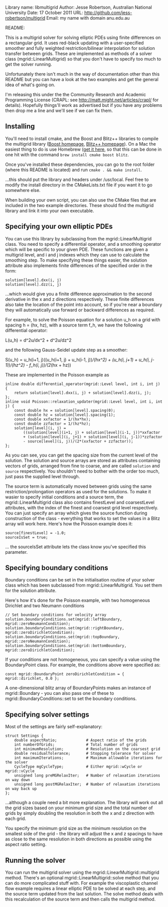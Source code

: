 Library name: libmultigrid
Author: Jesse Robertson, Australian National University
Date: 17 October 2011
URL: http://github.com/jess-robertson/multigrid
Email: my name with domain anu.edu.au

README:

This is a multigrid solver for solving elliptic PDEs using finite differences on a rectangular grid. It uses red-black updating with a user-specified smoother and fully weighted restriction/bilinear interpolation for solution transfer between grids. These are implemented as methods of a solver class (mgrid::LinearMultigrid) so that you don't have to specify too much to get the solver running.

Unfortunately there isn't much in the way of documentation other than this README but you can have a look at the two examples and get the general idea of what's going on.

I'm releasing this under the the Community Research and Academic Programming License (CRAPL: see http://matt.might.net/articles/crapl/ for details). Hopefully things'll work as advertised but if you have any problems then drop me a line and we'll see if we can fix them.



Installing
----------

You'll need to install cmake, and the Boost and Blitz++ libraries to compile the multigrid library ([Boost homepage](www.boost.org/), [Blitz++ homepage](http://www.oonumerics.org/blitz/)). On a Mac the easiest thing to do is use Homebrew ([get it here](http://mxcl.github.com/homebrew/), so that this can be done in one hit with the command `brew install cmake boost blitz`.

Once you've installed these dependencies, you can go to the root folder (where this README is located) and run `cmake . && make install`.

...this should put the library and headers under /usr/local. Feel free to modify the install directory in the CMakeLists.txt file if you want it to go somewhere else.

When building your own script, you can also use the CMake files that are included in the two example directories. These should find the multigrid library and link it into your own executable.



Specifying your own elliptic PDEs
---------------------------------

You can use this library by subclassing from the mgrid::LinearMultigrid class. You need to specify a differential operator, and a smoothing operator which will be specific to your given PDE. These functions are given a multigrid level, and i and j indexes which they can use to calculate the smoothing step. To make specifying these things easier, the solution attribute also implements finite differences of the specified order in the form:

	solution[level].dxx(i, j)
	solution[level].dzz(i, j)

...which would give you a finite difference approximation to the second derivative in the x and z directions respectively. These finite differences also take the location of the point into account, so if you're near a boundary they will automatically use forward or backward differences as required.

For example, to solve the Poisson equation for a solution u_h on a grid with spacing h = (hx, hz), with a source term f_h, we have the following differential operator:

L(u_h) = d^2u/dx^2 + d^2u/dz^2

and the following Gauss-Seidel update step as a smoother:

S(u_h) = u_h(i+1, j)((u_h(i+1, j) + u_h(i-1, j))*/(hx^2)
        + (u_h(i, j+1) + u_h(i, j-1))/(hz^2) 
        - f_h(i, j))/(2*(hx + hz))

These are implemented in the Poisson example as

	inline double differential_operator(mgrid::Level level, int i, int j) {
	    return solution[level].dxx(i, j) + solution[level].dzz(i, j);
	};
	inline void Poisson::relaxation_updater(mgrid::Level level, int i, int j) { 
	    const double hx = solution[level].spacing(0);
	    const double hz = solution[level].spacing(1);
	    const double xxfactor = 1/(hx*hx);
	    const double zzfactor = 1/(hz*hz);
	    solution[level](i, j) = 
	        ((solution[level](i+1, j) + solution[level](i-1, j))*xxfactor
	        + (solution[level](i, j+1) + solution[level](i, j-1))*zzfactor 
	        - source[level](i, j))/(2*(xxfactor + zzfactor));
	};

As you can see, you can get the spacing size from the current level of the solution. The solution and source arrays are stored as attributes containing vectors of grids, arranged from fine to coarse, and are called `solution` and `source` respectively. You shouldn't need to bother with the order too much, just pass the supplied level through.

The source term is automatically moved between grids using the same restriction/prolongation operators as used for the solutions. To make it wasier to specify initial conditions and a source term, the mgrid::LinearMultigrid class also contains finestLevel and coarsestLevel attributes, with the index of the finest and coarsest grid level respectively. You can just specify an array which gives the source function during construction of the class - everything that works to set the values in a Blitz array will work here. Here's how the Poisson example does it:

    source[finestLevel] = -1.0; 
    sourceIsSet = true;   

... the sourceIsSet attribute lets the class know you've specified this parameter.



Specifying boundary conditions
------------------------------

Boundary conditions can be set in the initialisation routine of your solver class which has been subclassed from mgrid::LinearMultigrid. You set them for the solution attribute.

Here's how it's done for the Poisson example, with two homogeneous Dirichlet and two Neumann conditions

	// Set boundary conditions for velocity array 
	solution.boundaryConditions.set(mgrid::leftBoundary,   mgrid::zeroNeumannCondition);
	solution.boundaryConditions.set(mgrid::rightBoundary,  mgrid::zeroDirichletCondition);
	solution.boundaryConditions.set(mgrid::topBoundary,    mgrid::zeroNeumannCondition);    
	solution.boundaryConditions.set(mgrid::bottomBoundary, mgrid::zeroDirichletCondition); 

If your conditions are not homogeneous, you can specify a value using the BoundaryPoint class. For example, the conditions above were specified as:

	const mgrid::BoundaryPoint zeroDirichletCondition = { mgrid::dirichlet, 0.0 };

A one-dimensional blitz array of BoundaryPoints makes an instance of mgrid::Boundary - you can also pass one of these to mgrid::BoundaryConditions::set to set the boundary conditions.



Specifying solver settings
--------------------------

Most of the settings are fairly self-explanatory:

	struct Settings { 
	    double aspectRatio; 			# Aspect ratio of the grids
	    int numberOfGrids; 				# Total number of grids
	    int minimumResolution;			# Resolution on the coarsest grid
	    double residualTolerance;		# Stopping tolerance for solver
	    int maximumIterations;			# Maximum allowable iterations for the solver
	    CycleType mgCycleType;			# Either mgrid::wCycle or mgrid::vCycle
	    unsigned long preMGRelaxIter;	# Number of relaxation iterations on way down
	    unsigned long postMGRelaxIter;	# Number of relaxation iterations on way back up
	};

...although a couple need a bit more explanation. The library will work out all the grid sizes based on your minimum grid size and the total number of grids by simply doubling the resolution in both the x and z direction with each grid. 

You specify the minimum grid size as the minimum resolution on the smallest side of the grid - the library will adjust the x and z spacings to have as close to the same resolution in both directions as possible using the aspect ratio setting.



Running the solver
------------------

You can run the multigrid solver using the mgrid::LinearMultigrid::multigrid method. There's an optional mgrid::LinearMultigrid::solve method that you can do more complicated stuff with. For example the viscoplastic channel flow example requires a linear elliptic PDE to be solved at each step, and the source term updated from the last solution. The solve method deals with this recalculation of the source term and then calls the multigrid method.
